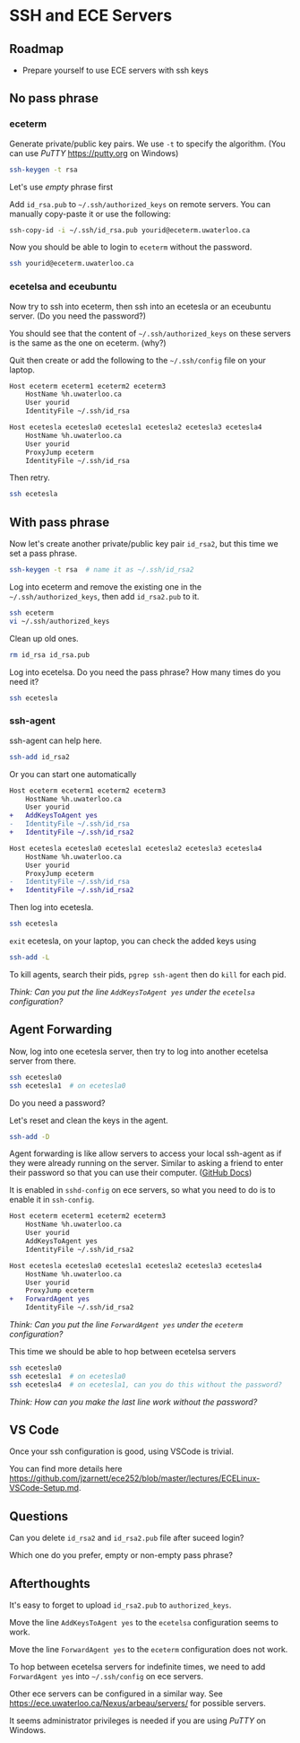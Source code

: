 # SSH and ECE Servers

## Roadmap

- Prepare yourself to use ECE servers with ssh keys

## No pass phrase

### eceterm

Generate private/public key pairs. We use `-t` to specify the algorithm. (You
can use *PuTTY* https://putty.org on Windows)

```sh
ssh-keygen -t rsa
```

Let's use *empty* phrase first

Add `id_rsa.pub` to `~/.ssh/authorized_keys` on remote servers. You can
manually copy-paste it or use the following:

```sh
ssh-copy-id -i ~/.ssh/id_rsa.pub yourid@eceterm.uwaterloo.ca
```

Now you should be able to login to `eceterm` without the password.

```sh
ssh yourid@eceterm.uwaterloo.ca
```

### ecetelsa and eceubuntu

Now try to ssh into eceterm, then ssh into an ecetesla or an eceubuntu server.
(Do you need the password?)

You should see that the content of `~/.ssh/authorized_keys` on these servers is
the same as the one on eceterm. (why?)

Quit then create or add the following to the `~/.ssh/config` file on your
laptop.

```sh
Host eceterm eceterm1 eceterm2 eceterm3
    HostName %h.uwaterloo.ca
    User yourid
    IdentityFile ~/.ssh/id_rsa

Host ecetesla ecetesla0 ecetesla1 ecetesla2 ecetesla3 ecetesla4
    HostName %h.uwaterloo.ca
    User yourid
    ProxyJump eceterm
    IdentityFile ~/.ssh/id_rsa
```

Then retry.

```sh
ssh ecetesla
```

## With pass phrase

Now let's create another private/public key pair `id_rsa2`, but this time we set
a pass phrase.

```sh
ssh-keygen -t rsa  # name it as ~/.ssh/id_rsa2
```

Log into eceterm and remove the existing one in the `~/.ssh/authorized_keys`,
then add `id_rsa2.pub` to it.

```sh
ssh eceterm
vi ~/.ssh/authorized_keys
```

Clean up old ones.

```sh
rm id_rsa id_rsa.pub
```

Log into ecetelsa. Do you need the pass phrase? How many times do you need it?

```sh
ssh ecetesla
```

### ssh-agent

ssh-agent can help here.

```sh
ssh-add id_rsa2
```

Or you can start one automatically

```diff
Host eceterm eceterm1 eceterm2 eceterm3
    HostName %h.uwaterloo.ca
    User yourid
+   AddKeysToAgent yes
-   IdentityFile ~/.ssh/id_rsa
+   IdentityFile ~/.ssh/id_rsa2

Host ecetesla ecetesla0 ecetesla1 ecetesla2 ecetesla3 ecetesla4
    HostName %h.uwaterloo.ca
    User yourid
    ProxyJump eceterm
-   IdentityFile ~/.ssh/id_rsa
+   IdentityFile ~/.ssh/id_rsa2
```

Then log into ecetesla.

```sh
ssh ecetesla
```

`exit` ecetesla, on your laptop, you can check the added keys using

```sh
ssh-add -L
```

To kill agents, search their pids, `pgrep ssh-agent` then do `kill` for each
pid.

*Think: Can you put the line `AddKeysToAgent yes` under the `ecetelsa`
configuration?*

## Agent Forwarding

Now, log into one ecetesla server, then try to log into another ecetelsa
server from there.

```sh
ssh ecetesla0
ssh ecetesla1  # on ecetesla0
```

Do you need a password?

Let's reset and clean the keys in the agent.

```sh
ssh-add -D
```

Agent forwarding is like allow servers to access your local ssh-agent as if they
were already running on the server. Similar to asking a friend to enter their
password so that you can use their computer. ([GitHub
Docs](https://docs.github.com/en/authentication/connecting-to-github-with-ssh/using-ssh-agent-forwarding))

It is enabled in `sshd-config` on ece servers, so what you need to do is to
enable it in `ssh-config`.

```diff
Host eceterm eceterm1 eceterm2 eceterm3
    HostName %h.uwaterloo.ca
    User yourid
    AddKeysToAgent yes
    IdentityFile ~/.ssh/id_rsa2

Host ecetesla ecetesla0 ecetesla1 ecetesla2 ecetesla3 ecetesla4
    HostName %h.uwaterloo.ca
    User yourid
    ProxyJump eceterm
+   ForwardAgent yes
    IdentityFile ~/.ssh/id_rsa2
```

*Think: Can you put the line `ForwardAgent yes` under the `eceterm`
configuration?*


This time we should be able to hop between ecetelsa servers

```sh
ssh ecetesla0
ssh ecetesla1  # on ecetesla0
ssh ecetesla4  # on ecetesla1, can you do this without the password?
```

*Think: How can you make the last line work without the password?*

## VS Code

Once your ssh configuration is good, using VSCode is trivial.

You can find more details here
<https://github.com/jzarnett/ece252/blob/master/lectures/ECELinux-VSCode-Setup.md>.

## Questions

Can you delete `id_rsa2` and `id_rsa2.pub` file after suceed login?

Which one do you prefer, empty or non-empty pass phrase?

## Afterthoughts

It's easy to forget to upload `id_rsa2.pub` to `authorized_keys`.

Move the line `AddKeysToAgent yes` to the `ecetelsa` configuration seems to
work.

Move the line `ForwardAgent yes` to the `eceterm` configuration does not work.

To hop between ecetelsa servers for indefinite times, we need to add
`ForwardAgent yes` into `~/.ssh/config` on ece servers.

Other ece servers can be configured in a similar way. See
https://ece.uwaterloo.ca/Nexus/arbeau/servers/ for possible servers.

It seems administrator privileges is needed if you are using *PuTTY* on Windows.
